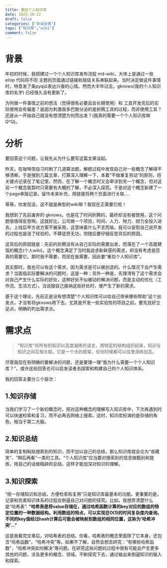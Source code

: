 ```yaml
---
title: 重拾个人知识库
date: 2023-10-22
draft: false
categories: ["杂谈杂感"]
tags: ["知识库","wiki"]
comment: false
---
```


# 背景

年初的时候，我搭建过一个个人知识库发布流程 md-wiki，大体上是通过一些 elisp 代码将不同 主题的页面通过链接和层级关系串联起来。当时决定做这件事情时，特意发了条pyq以表达兴奋的心情。然而大半年过去，gknows(我的个人知识库的名字) 已经很久没有更新了。

为何做一件事情之前的想法（觉得很有必要且会长期使用）和 工具开发完后的实际使用会有偏差？是因为刺激我多巴胺分泌的是折腾工具的过程，而非使用工具？还是从一开始自己就没有想清楚为何而出发？(我真的需要一个个人知识库嘛Q^Q)。

# 分析

要回答这个问题，让我先从为什么要写这篇文章谈起。

昨天，在咖啡馆自习时刷了几道算法题，解题过程中发现自己对一些概念了解得不够清晰。于是搜到几篇文章，打算深入理解一下，本着“不做重复劳动”的原则，将关键点记录在了笔记里。然而，在了解一个概念时又会牵涉到另一个概念，但对这另一个概念我暂时只需要有大概的了解，不必深入探究。于是对这个概念新建了一个page单独记录，留作未来补充，用链接将两个页面进行关联....

等等，你发现没，这不就是典型的wiki嘛？我现在正需要它呢！

我想到了先前废弃的 gknows。也是花了时间折腾的，最终却没有被使用，这个问题很值得反思啊。这就好比，公司做一个项目，时间、人力、物力、财力全投入进去，上线后甲方说方案不被采用，这意味着什么不言而喻。我可以安慰自己说开发的过程也是涨了经验的，不算徒劳无功，但随后要仔细反思背后的原因。

这背后的原因就是：先前的折腾没有从自己实际的需要出发，而落在了一个高屋建瓴的概念(个人wiki)，这个概念满足了当时我追求新鲜感的需求，却没有考虑是否真的需要它。那时我不需要，而现在我需要，因此要“重拾个人知识库”。

其实那时，我也可以有这个需求，因为需求是可以被创造的。什么情况下会产生需求？当面临实际要解决的问题时，这是一种；另外一种是，先理清有了这个需求会对自己产生什么实际的好处，这种好处不似被动的解决问题，而是主动的优化（工作流、生活方式）。当说服自己接纳这些好处时，便产生了新的需求。

基于这个理论，先前正是没有想清楚“个人知识库可以给自己带来哪些帮助”这个出发点，才没有将gknows用下去。尤其是开发一些实验性的项目之前，要先找好立足点，明确的列出需求点。

# 需求点

> "知识库"将所有的知识以高度凝练的语言，用特定的结构组织起来，知识与知识之间互相关联。它是一个大的框架，任何时候都可以往里添砖加瓦。

尽管我现在有明确的要解决的问题，还是要理一理“我为什么需要一个个人知识库？”，或许这些回答也可以启发读者去探索和构建自己的个人知识体系。

我的回答主要分三个层次：

## 1.知识存储

当我们学习了一个新的概念时，把对这种概念的理解写入知识库中，下次再遇到时可以快速检索和复习，而不必再去网络上搜索。这时，知识库扮演的是存储的角色，相当于第二大脑。

## 2.知识总结

简单的复制粘贴搜索到的知识，而不加以自己的总结，那么知识库就会沦为“收藏夹”、“稍后再看”一类的工具。“个人知识库”应当要对搜索到的信息做甄别和提炼，用自己的话做精辟的总结，这样才能加深对知识的理解。

## 3.知识探索

“统一存储知识和总结，方便检索和复用”只是知识库最基本的功能。更重要的是，记录和完善知识体系的过程会倒逼自己对问题的探究。比如，我想弄清楚什么是“哈希表”: **“哈希表是将value存储在，通过哈希函数计算的key对应的数组的特定位置的一种数据结构。利用数组的特点，可以实现在O(1)的时间复杂度内查询。不同的key值经过hash计算后可能会被映射到数组的相同位置，这称为'哈希冲突'...”** 

这是我看完文章后，对哈希表的总结。你看，哈希表的概念里面除了它本身，还包含“哈希函数”，“哈希冲突”等。如果不了解，自然会想去研究：“有哪些哈希函数”，“哈希冲突如何解决”等问题。在研究这些问题的过程中很有可能会产生更多其他的问题，涉及更多的概念、领域。不断探究下去，通过输出来倒逼知识的输入和探索。
